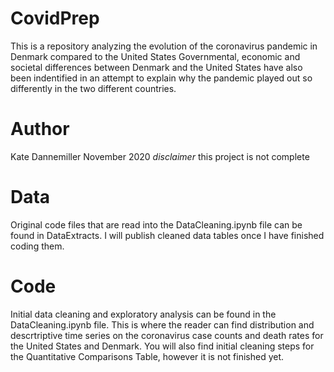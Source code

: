 # CovidPrep
This is a repository analyzing the evolution of the coronavirus pandemic in Denmark compared to the United States Governmental, economic and societal differences between Denmark and the United States have also been indentified in an attempt to explain why the pandemic played out so differently in the two different countries.

# Author
Kate Dannemiller
November 2020
_disclaimer_ this project is not complete

# Data
Original code files that are read into the DataCleaning.ipynb file can be found in DataExtracts. I will publish cleaned data tables once I have finished coding them.

# Code 
Initial data cleaning and exploratory analysis can be found in the DataCleaning.ipynb file. This is where the reader can find distribution and descrtriptive time series on the coronavirus case counts and death rates for the United States and Denmark. You will also find initial cleaning steps for the Quantitative Comparisons Table, however it is not finished yet.
